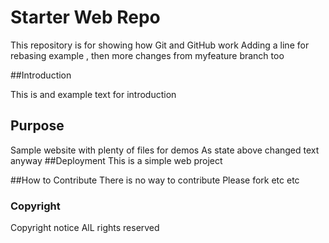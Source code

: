 # Starter Web Repo

This repository is for showing how Git and GitHub work
Adding a line for rebasing example , then more changes from myfeature branch too

##Introduction

This is and example text for introduction

## Purpose

Sample website with plenty of files for demos
As state above changed text anyway
##Deployment
This is a simple web project

##How to Contribute
There is no way to contribute
Please fork etc etc
### Copyright
Copyright notice AlL rights reserved